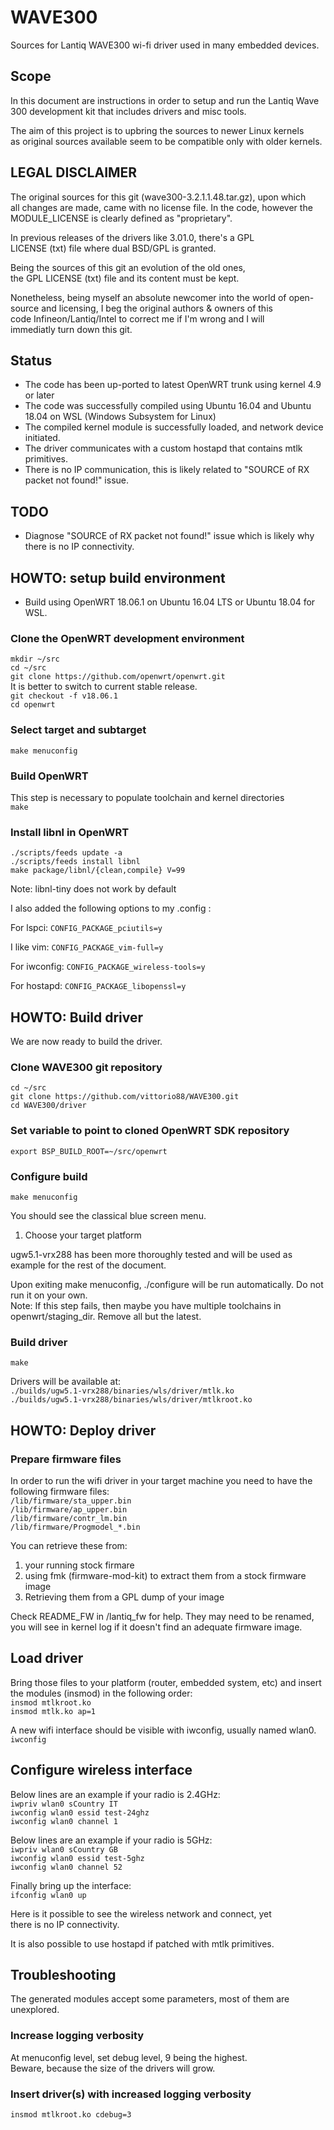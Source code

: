 # WAVE300

Sources for Lantiq WAVE300 wi-fi driver used in many embedded devices.

## Scope

In this document are instructions in order to setup and run
the Lantiq Wave 300 development kit that includes drivers and misc
tools.

The aim of this project is to upbring the sources to newer Linux kernels  
as original sources available seem to be compatible only with older kernels.

## LEGAL DISCLAIMER

The original sources for this git (wave300-3.2.1.1.48.tar.gz), upon which  
all changes are made, came with no license file. In the code, however
the MODULE_LICENSE is clearly defined as "proprietary".

In previous releases of the drivers like 3.01.0, there's a GPL  
LICENSE (txt) file where dual BSD/GPL is granted.

Being the sources of this git an evolution of the old ones,  
the GPL LICENSE (txt) file and its content must be kept.

Nonetheless, being myself an absolute newcomer into the world of
open-source and licensing, I beg the original authors & owners of this  
code Infineon/Lantiq/Intel to correct me if I'm wrong and I will  
immediatly turn down this git.

## Status

- The code has been up-ported to latest OpenWRT trunk using kernel 4.9 or later
- The code was successfully compiled using Ubuntu 16.04 and Ubuntu 18.04 on WSL (Windows Subsystem for Linux)
- The compiled kernel module is successfully loaded, and network device initiated.
- The driver communicates with a custom hostapd that contains mtlk primitives.
- There is no IP communication, this is likely related to "SOURCE of RX packet not found!" issue.

## TODO

- Diagnose "SOURCE of RX packet not found!" issue which is likely why there is no IP connectivity.

## HOWTO: setup build environment

- Build using OpenWRT 18.06.1 on Ubuntu 16.04 LTS or Ubuntu 18.04 for WSL.

### Clone the OpenWRT development environment

`mkdir ~/src`  
`cd ~/src`  
`git clone https://github.com/openwrt/openwrt.git`  
It is better to switch to current stable release.  
`git checkout -f v18.06.1`  
`cd openwrt`  

### Select target and subtarget

`make menuconfig`  

### Build OpenWRT

This step is necessary to populate toolchain and kernel directories  
`make`  

### Install libnl in OpenWRT

`./scripts/feeds update -a`  
`./scripts/feeds install libnl`  
`make package/libnl/{clean,compile} V=99`  

Note: libnl-tiny does not work by default

I also added the following options to my .config :

For lspci:
`CONFIG_PACKAGE_pciutils=y`  

I like vim:
`CONFIG_PACKAGE_vim-full=y`  

For iwconfig:
`CONFIG_PACKAGE_wireless-tools=y`  

For hostapd:
`CONFIG_PACKAGE_libopenssl=y`  

## HOWTO: Build driver

We are now ready to build the driver.

### Clone WAVE300 git repository

`cd ~/src`  
`git clone https://github.com/vittorio88/WAVE300.git`  
`cd WAVE300/driver`  

### Set variable to point to cloned OpenWRT SDK repository

`export BSP_BUILD_ROOT=~/src/openwrt`  

### Configure build

`make menuconfig`  

You should see the classical blue screen menu.  

1. Choose your target platform

ugw5.1-vrx288 has been more thoroughly tested and will be used as example for the rest of the document.  

Upon exiting make menuconfig, ./configure will be run automatically. Do not run it on your own.  
Note: If this step fails, then maybe you have multiple toolchains in openwrt/staging_dir. Remove all but the latest.

### Build driver

`make`  

Drivers will be available at:  
`./builds/ugw5.1-vrx288/binaries/wls/driver/mtlk.ko`  
`./builds/ugw5.1-vrx288/binaries/wls/driver/mtlkroot.ko`  

## HOWTO: Deploy driver

### Prepare firmware files

In order to run the wifi driver in your target machine
you need to have the following firmware files:  
`/lib/firmware/sta_upper.bin`  
`/lib/firmware/ap_upper.bin`  
`/lib/firmware/contr_lm.bin`  
`/lib/firmware/Progmodel_*.bin`  

You can retrieve these from:

1. your running stock firmare
2. using fmk (firmware-mod-kit) to extract them from a stock firmware image
3. Retrieving them from a GPL dump of your image

Check README_FW in /lantiq_fw for help.
They may need to be renamed, you will see in kernel log if it doesn't find an
adequate firmware image.

## Load driver

Bring those files to your platform (router, embedded system, etc) and
insert the modules (insmod) in the following order:  
`insmod mtlkroot.ko`  
`insmod mtlk.ko ap=1`  

A new wifi interface should be visible with iwconfig, usually named wlan0.  
`iwconfig`  

## Configure wireless interface

Below lines are an example if your radio is 2.4GHz:  
`iwpriv wlan0 sCountry IT`  
`iwconfig wlan0 essid test-24ghz`  
`iwconfig wlan0 channel 1`  

Below lines are an example if your radio is 5GHz:  
`iwpriv wlan0 sCountry GB`  
`iwconfig wlan0 essid test-5ghz`  
`iwconfig wlan0 channel 52`  

Finally bring up the interface:  
`ifconfig wlan0 up`  

Here is it possible to see the wireless network and connect, yet  
there is no IP connectivity.

It is also possible to use hostapd if patched with mtlk primitives.

## Troubleshooting

The generated modules accept some parameters, most of them are unexplored.

### Increase logging verbosity

At menuconfig level, set debug level, 9 being the highest.  
Beware, because the size of the drivers will grow.

### Insert driver(s) with increased logging verbosity

`insmod mtlkroot.ko cdebug=3`
